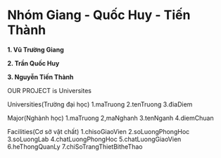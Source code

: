 # Nhóm Giang - Quốc Huy - Tiến Thành

**1. Vũ Trường Giang**

**2. Trần Quốc Huy**

**3. Nguyễn Tiến Thành**

OUR PROJECT is Universites

Universities(Trường đại học)
1.maTruong
2.tenTruong
3.điaDiem

Major(Nghành học)
1.maTruong
2,maNghanh
3.tenNganh
4.diemChuan

Facilities(Cơ sở vật chất)
1.chisoGiaoVien
2.soLuongPhongHoc
3.soLuongLab
4.chatLuongPhongHoc
5.chatLuongGiaoVien
6.heThongQuanLy
7.chiSoTrangThietBitheThao